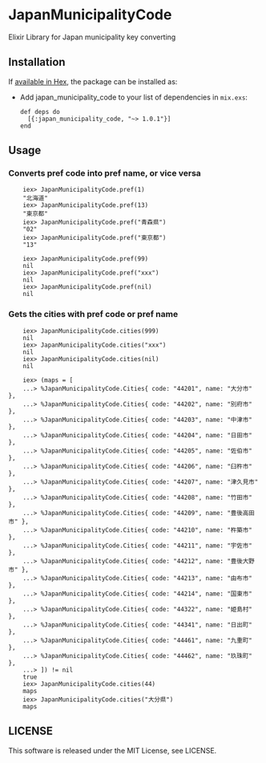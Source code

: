 # JapanMunicipalityCode

Elixir Library for Japan municipality key converting

## Installation

If [available in Hex](https://hex.pm/docs/publish), the package can be installed as:

  * Add japan_municipality_code to your list of dependencies in `mix.exs`:

        def deps do
          [{:japan_municipality_code, "~> 1.0.1"}]
        end

## Usage
### Converts pref code into pref name, or vice versa

```
    iex> JapanMunicipalityCode.pref(1)
    "北海道"
    iex> JapanMunicipalityCode.pref(13)
    "東京都"
    iex> JapanMunicipalityCode.pref("青森県")
    "02"
    iex> JapanMunicipalityCode.pref("東京都")
    "13"

    iex> JapanMunicipalityCode.pref(99)
    nil
    iex> JapanMunicipalityCode.pref("xxx")
    nil
    iex> JapanMunicipalityCode.pref(nil)
    nil
```

### Gets the cities with pref code or pref name

```
    iex> JapanMunicipalityCode.cities(999)
    nil
    iex> JapanMunicipalityCode.cities("xxx")
    nil
    iex> JapanMunicipalityCode.cities(nil)
    nil

    iex> (maps = [
    ...> %JapanMunicipalityCode.Cities{ code: "44201", name: "大分市" },
    ...> %JapanMunicipalityCode.Cities{ code: "44202", name: "別府市" },
    ...> %JapanMunicipalityCode.Cities{ code: "44203", name: "中津市" },
    ...> %JapanMunicipalityCode.Cities{ code: "44204", name: "日田市" },
    ...> %JapanMunicipalityCode.Cities{ code: "44205", name: "佐伯市" },
    ...> %JapanMunicipalityCode.Cities{ code: "44206", name: "臼杵市" },
    ...> %JapanMunicipalityCode.Cities{ code: "44207", name: "津久見市" },
    ...> %JapanMunicipalityCode.Cities{ code: "44208", name: "竹田市" },
    ...> %JapanMunicipalityCode.Cities{ code: "44209", name: "豊後高田市" },
    ...> %JapanMunicipalityCode.Cities{ code: "44210", name: "杵築市" },
    ...> %JapanMunicipalityCode.Cities{ code: "44211", name: "宇佐市" },
    ...> %JapanMunicipalityCode.Cities{ code: "44212", name: "豊後大野市" },
    ...> %JapanMunicipalityCode.Cities{ code: "44213", name: "由布市" },
    ...> %JapanMunicipalityCode.Cities{ code: "44214", name: "国東市" },
    ...> %JapanMunicipalityCode.Cities{ code: "44322", name: "姫島村" },
    ...> %JapanMunicipalityCode.Cities{ code: "44341", name: "日出町" },
    ...> %JapanMunicipalityCode.Cities{ code: "44461", name: "九重町" },
    ...> %JapanMunicipalityCode.Cities{ code: "44462", name: "玖珠町" },
    ...> ]) != nil
    true
    iex> JapanMunicipalityCode.cities(44)
    maps
    iex> JapanMunicipalityCode.cities("大分県")
    maps
```


## LICENSE

This software is released under the MIT License, see LICENSE.
